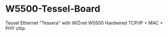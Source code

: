 W5500-Tessel-Board
==================

Tessel Ethernet "Tessera" with WIZnet W5500 Hardwired TCP/IP + MAC + PHY chip

